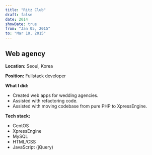 ```yaml
---
title: "Ritz Club"
draft: false
date: 2014
showDate: true
from: "Jan 05, 2015"
to: "Mar 10, 2015"
---
```


## Web agency

**Location:** Seoul, Korea

**Position:** Fullstack developer

**What I did:**

- Created web apps for wedding agencies.
- Assisted with refactoring code.
- Assisted with moving codebase from pure PHP to XpressEngine.

**Tech stack:**

- CentOS
- XpressEngine
- MySQL
- HTML/CSS
- JavaScript (jQuery)
